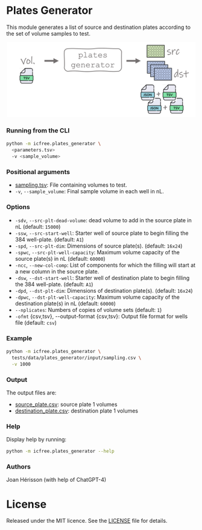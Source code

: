 
# Plates Generator

This module generates a list of source and destination plates according to the set of volume samples to test.

<!-- resize and center image -->
<p align="center">
<img src="/img/plates_generator.png" width="500">
</p>

### Running from the CLI
~~~bash
python -m icfree.plates_generator \
  <parameters.tsv>
  -v <sample_volume>
~~~

### Positional arguments
* [sampling.tsv](/tests/data/plates_generator/input/sampling.csv): File containing volumes to test.
* <code>-v</code>, <code>--sample_volume</code>: Final sample volume in each well in nL.

### Options
<ul>
  <li><code>-sdv</code>, <code>--src-plt-dead-volume</code>: dead volume to add in the source plate in nL (default: <code>15000</code>)</li>
  <li><code>-ssw</code>, <code>--src-start-well</code>: Starter well of source plate to begin filling the 384 well-plate. (default: <code>A1</code>)</li>
  <li><code>-spd</code>, <code>--src-plt-dim</code>: Dimensions of source plate(s). (default: <code>16x24</code>)</li>
  <li><code>-spwc</code>, <code>--src-plt-well-capacity</code>: Maximum volume capacity of the source plate(s) in nL (default: <code>60000</code>)</li>
  <li><code>-ncc</code>, <code>--new-col-comp</code>: List of components for which the filling will start at a new column in the source plate.</li>
  <li><code>-dsw</code>, <code>--dst-start-well</code>: Starter well of destination plate to begin filling the 384 well-plate. (default: <code>A1</code>)</li>
  <li><code>-dpd</code>, <code>--dst-plt-dim</code>: Dimensions of destination plate(s). (default: <code>16x24</code>)</li>
  <li><code>-dpwc</code>, <code>--dst-plt-well-capacity</code>: Maximum volume capacity of the destination plate(s) in nL (default: <code>60000</code>)</li>
  <li><code>--nplicates</code>: Numbers of copies of volume sets (default: <code>1</code>)</li>
  <li><code>-ofmt</code> {csv,tsv}, --output-format {csv,tsv}: Output file format for wells file (default: <code>csv</code>)</li>
</ul>


### Example
~~~bash
python -m icfree.plates_generator \
  tests/data/plates_generator/input/sampling.csv \
  -v 1000
~~~

### Output
The output files are:

* [source_plate.csv](/tests/data/plates_generator/output/source_plate_1.csv): source plate 1 volumes
* [destination_plate.csv](/tests/data/plates_generator/output/destination_plate_1.csv): destination plate 1 volumes

### Help
Display help by running:
~~~bash
python -m icfree.plates_generator --help
~~~

### Authors
Joan Hérisson (with help of ChatGPT-4)

# License
Released under the MIT licence. See the [LICENSE](https://github.com/brsynth/icfree-ml/blob/main/LICENSE.md) file for details.
